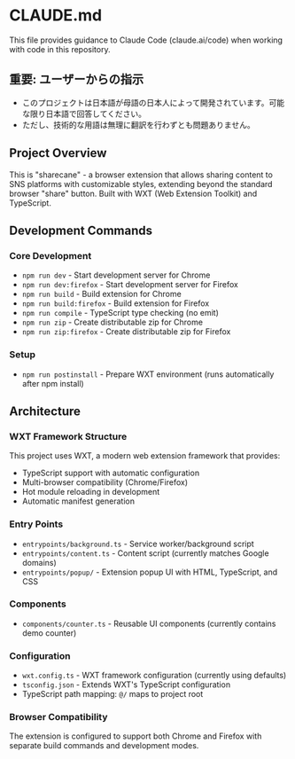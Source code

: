 # CLAUDE.md

This file provides guidance to Claude Code (claude.ai/code) when working with code in this repository.

## 重要: ユーザーからの指示
* このプロジェクトは日本語が母語の日本人によって開発されています。可能な限り日本語で回答してください。
* ただし、技術的な用語は無理に翻訳を行わずとも問題ありません。

## Project Overview

This is "sharecane" - a browser extension that allows sharing content to SNS platforms with customizable styles, extending beyond the standard browser "share" button. Built with WXT (Web Extension Toolkit) and TypeScript.

## Development Commands

### Core Development
- `npm run dev` - Start development server for Chrome
- `npm run dev:firefox` - Start development server for Firefox  
- `npm run build` - Build extension for Chrome
- `npm run build:firefox` - Build extension for Firefox
- `npm run compile` - TypeScript type checking (no emit)
- `npm run zip` - Create distributable zip for Chrome
- `npm run zip:firefox` - Create distributable zip for Firefox

### Setup
- `npm run postinstall` - Prepare WXT environment (runs automatically after npm install)

## Architecture

### WXT Framework Structure
This project uses WXT, a modern web extension framework that provides:
- TypeScript support with automatic configuration
- Multi-browser compatibility (Chrome/Firefox)
- Hot module reloading in development
- Automatic manifest generation

### Entry Points
- `entrypoints/background.ts` - Service worker/background script
- `entrypoints/content.ts` - Content script (currently matches Google domains)
- `entrypoints/popup/` - Extension popup UI with HTML, TypeScript, and CSS

### Components
- `components/counter.ts` - Reusable UI components (currently contains demo counter)

### Configuration
- `wxt.config.ts` - WXT framework configuration (currently using defaults)
- `tsconfig.json` - Extends WXT's TypeScript configuration
- TypeScript path mapping: `@/` maps to project root

### Browser Compatibility
The extension is configured to support both Chrome and Firefox with separate build commands and development modes.